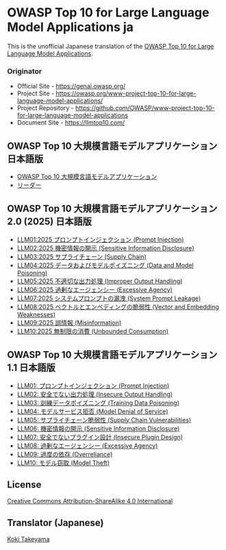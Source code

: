 # OWASP Top 10 for Large Language Model Applications ja

This is the unofficial Japanese translation of the [OWASP Top 10 for Large Language Model Applications](https://github.com/OWASP/www-project-top-10-for-large-language-model-applications).

### Originator

- Official Site - <https://genai.owasp.org/>
- Project Site - <https://owasp.org/www-project-top-10-for-large-language-model-applications/>
- Project Repository - <https://github.com/OWASP/www-project-top-10-for-large-language-model-applications>
- Document Site - <https://llmtop10.com/>

## OWASP Top 10 大規模言語モデルアプリケーション 日本語版

* [OWASP Top 10 大規模言語モデルアプリケーション](Document/index.md)
* [リーダー](Document/leaders.md)

## OWASP Top 10 大規模言語モデルアプリケーション 2.0 (2025) 日本語版

* [LLM01:2025 プロンプトインジェクション (Prompt Injection)](Document/2_0_vulns/LLM01_PromptInjection.md)
* [LLM02:2025 機密情報の開示 (Sensitive Information Disclosure)](Document/2_0_vulns/LLM02_SensitiveInformationDisclosure.md)
* [LLM03:2025 サプライチェーン (Supply Chain)](Document/2_0_vulns/LLM03_SupplyChain.md)
* [LLM04:2025 データおよびモデルポイズニング (Data and Model Poisoning)](Document/2_0_vulns/LLM04_DataModelPoisoning.md)
* [LLM05:2025 不適切な出力処理 (Improper Output Handling)](Document/2_0_vulns/LLM05_ImproperOutputHandling.md)
* [LLM06:2025 過剰なエージェンシー (Excessive Agency)](Document/2_0_vulns/LLM06_ExcessiveAgency.md)
* [LLM07:2025 システムプロンプトの漏洩 (System Prompt Leakage)](Document/2_0_vulns/LLM07_SystemPromptLeakage.md)
* [LLM08:2025 ベクトルとエンベディングの脆弱性 (Vector and Embedding Weaknesses)](Document/2_0_vulns/LLM08_VectorAndEmbeddingWeaknesses.md)
* [LLM09:2025 誤情報 (Misinformation)](Document/2_0_vulns/LLM09_Misinformation.md)
* [LLM10:2025 無制限の消費 (Unbounded Consumption)](Document/2_0_vulns/LLM10_UnboundedConsumption.md)

## OWASP Top 10 大規模言語モデルアプリケーション 1.1 日本語版

* [LLM01: プロンプトインジェクション (Prompt Injection)](Document/Archive/1_1_vulns/LLM01_PromptInjection.md)
* [LLM02: 安全でない出力処理 (Insecure Output Handling)](Document/Archive/1_1_vulns/LLM02_InsecureOutputHandling.md)
* [LLM03: 訓練データポイズニング (Training Data Poisoning)](Document/Archive/1_1_vulns/LLM03_TrainingDataPoisoning.md)
* [LLM04: モデルサービス拒否 (Model Denial of Service)](Document/Archive/1_1_vulns/LLM04_ModelDoS.md)
* [LLM05: サプライチェーン脆弱性 (Supply Chain Vulnerabilities)](Document/Archive/1_1_vulns/LLM05_SupplyChainVulnerabilities.md)
* [LLM06: 機密情報の開示 (Sensitive Information Disclosure)](Document/Archive/1_1_vulns/LLM06_SensitiveInformationDisclosure.md)
* [LLM07: 安全でないプラグイン設計 (Insecure Plugin Design)](Document/Archive/1_1_vulns/LLM07_InsecurePluginDesign.md)
* [LLM08: 過剰なエージェンシー (Excessive Agency)](Document/Archive/1_1_vulns/LLM08_ExcessiveAgency.md)
* [LLM09: 過度の依存 (Overreliance)](Document/Archive/1_1_vulns/LLM09_Overreliance.md)
* [LLM10: モデル窃取 (Model Theft)](Document/Archive/1_1_vulns/LLM10_ModelTheft.md)

## License

[Creative Commons Attribution-ShareAlike 4.0 International](https://creativecommons.org/licenses/by-sa/4.0/)

## Translator (Japanese)

[Koki Takeyama](https://github.com/coky-t)
